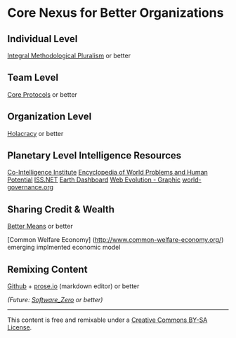 Core Nexus for Better Organizations
===================================

Individual Level
----------------
[Integral Methodological Pluralism](http://www.slideshare.net/timbomb/integral-methodological-pluralismkey) or better

Team Level
----------
[Core Protocols](http://liveingreatness.com/files/core-protocols-3.03.html) or better

Organization Level
------------------
[Holacracy](http://www.holacracy.org/sites/default/files/resources/holacracy_constitution_v3.0_0.pdf) or better

Planetary Level Intelligence Resources
-----------------------------------
[Co-Intelligence Institute](http://www.co-intelligence.org/)
[Encyclopedia of World Problems and Human Potential](http://www.uia.be/encyclopedia-world-problems-and-human-potential)
[ISS.NET](http://www.oss.net/)
[Earth Dashboard](http://earthdash.org/DraftDash/earthdashboard3/index.php)
[Web Evolution - Graphic](http://novaspivack.typepad.com/nova_spivacks_weblog/metaweb_graph.GIF)
[world-governance.org](http://www.world-governance.org)
    
Sharing Credit & Wealth
-----------------------
[Better Means](http://bettermeans.com/front/open_enterprise_governance_model.html) or better

[Common Welfare Economy] (http://www.common-welfare-economy.org/) emerging implmented economic model

Remixing Content
----------------

[Github](https://help.github.com/) + [prose.io](http://prose.io/) (markdown editor) or better

_(Future: [Software_Zero](http://enlightenedstructure.org/Software_Zero/) or better)_



* * *

This content is free and remixable under a
<a rel="license" href="http://creativecommons.org/licenses/by-sa/3.0/">Creative Commons BY-SA License</a>.

